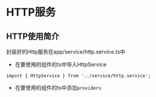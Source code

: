 # HTTP服务

## HTTP使用简介

封装好的Http服务在app/service/http.service.ts中

* 在要使用的组件的ts中导入HttpService

```
import { HttpService } from '../service/http.service';
```

* 在要使用的组件的ts中添加`providers`



